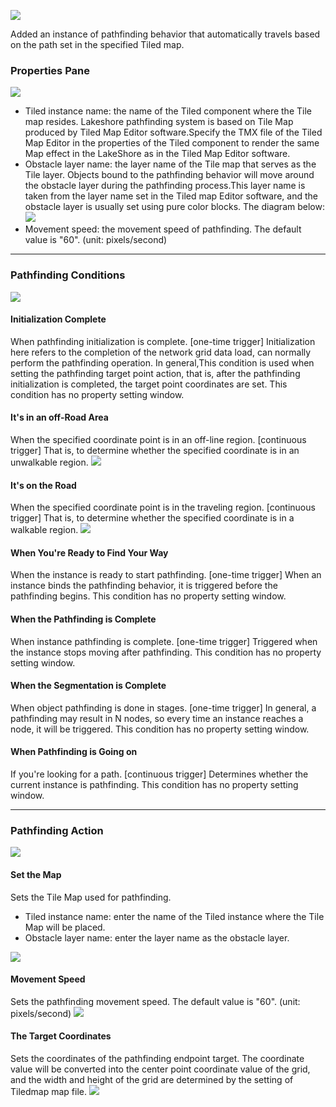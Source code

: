 ![](564c45fe6a125.png)

Added an instance of pathfinding behavior that automatically travels based on the path set in the specified Tiled map.

### Properties Pane
![](564c45fe0bc49.png)
- Tiled instance name: the name of the Tiled component where the Tile map resides. Lakeshore pathfinding system is based on Tile Map produced by Tiled Map Editor software.Specify the TMX file of the Tiled Map Editor in the properties of the Tiled component to render the same Map effect in the LakeShore as in the Tiled Map Editor software.
- Obstacle layer name: the layer name of the Tile map that serves as the Tile layer. Objects bound to the pathfinding behavior will move around the obstacle layer during the pathfinding process.This layer name is taken from the layer name set in the Tiled map Editor software, and the obstacle layer is usually set using pure color blocks. The diagram below:
![](564c45fe98608.png)
- Movement speed: the movement speed of pathfinding. The default value is "60". (unit: pixels/second)

------------


### Pathfinding Conditions
![](564c45fe1999a.png)
#### Initialization Complete

When pathfinding initialization is complete. [one-time trigger]
Initialization here refers to the completion of the network grid data load, can normally perform the pathfinding operation. In general,This condition is used when setting the pathfinding target point action, that is, after the pathfinding initialization is completed, the target point coordinates are set.
This condition has no property setting window.

#### It's in an off-Road Area
When the specified coordinate point is in an off-line region. [continuous trigger]
That is, to determine whether the specified coordinate is in an unwalkable region.
![](564c45fe35efd.png)

####  It's on the Road
When the specified coordinate point is in the traveling region. [continuous trigger]
That is, to determine whether the specified coordinate is in a walkable region.
![](564c45fe4a514.png)

#### When You're Ready to Find Your Way
When the instance is ready to start pathfinding. [one-time trigger]
When an instance binds the pathfinding behavior, it is triggered before the pathfinding begins.
This condition has no property setting window.

#### When the Pathfinding is Complete
 When instance pathfinding is complete. [one-time trigger]
Triggered when the instance stops moving after pathfinding.
This condition has no property setting window.

#### When the Segmentation is Complete
When object pathfinding is done in stages. [one-time trigger]
In general, a pathfinding may result in N nodes, so every time an instance reaches a node, it will be triggered.
This condition has no property setting window.

#### When Pathfinding is Going on
If you're looking for a path. [continuous trigger]
Determines whether the current instance is pathfinding.
This condition has no property setting window.

------------


### Pathfinding Action
![](564c45fdbcdc1.png)
#### Set the Map
Sets the Tile Map used for pathfinding.
- Tiled instance name: enter the name of the Tiled instance where the Tile Map will be placed.
- Obstacle layer name: enter the layer name as the obstacle layer.

![](564c45fddc1c7.png)
#### Movement Speed
Sets the pathfinding movement speed. The default value is "60". (unit: pixels/second)
![](564c45fe02184.png)

#### The Target Coordinates
Sets the coordinates of the pathfinding endpoint target.
The coordinate value will be converted into the center point coordinate value of the grid, and the width and height of the grid are determined by the setting of Tiledmap map file.
![](564c45fdcefc8.png)
